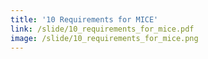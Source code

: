 ```yaml
---
title: '10 Requirements for MICE'
link: /slide/10_requirements_for_mice.pdf
image: /slide/10_requirements_for_mice.png
---
```


